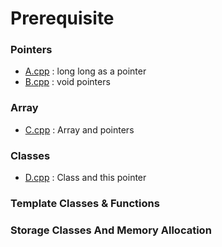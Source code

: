 # Prerequisite

### Pointers
 - [A.cpp](A.cpp) : long long as a pointer
 - [B.cpp](B.cpp) : void pointers

### Array
 - [C.cpp](C.cpp) : Array and pointers
 
### Classes
 - [D.cpp](D.cpp) : Class and this pointer

### Template Classes & Functions

### Storage Classes And Memory Allocation

